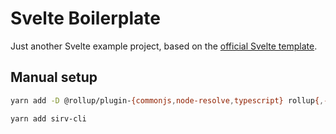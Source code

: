 # Svelte Boilerplate

Just another Svelte example project, based on the [official Svelte template](https://github.com/sveltejs/template).

## Manual setup

```bash
yarn add -D @rollup/plugin-{commonjs,node-resolve,typescript} rollup{,-plugin-{css-only,livereload,svelte,terser}} svelte{,-{check,preprocess}} typescript tslib @tsconfig/svelte

yarn add sirv-cli
```

